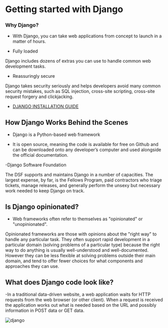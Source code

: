 # Getting started with Django

### Why Django?

- With Django, you can take web applications from concept to launch in a matter of hours.

- Fully loaded

Django includes dozens of extras you can use to handle common web development tasks.

- Reassuringly secure

Django takes security seriously and helps developers avoid many common security mistakes, such as SQL injection, cross-site scripting, cross-site request forgery and clickjacking.


- [DJANGO INSTALLATION GUIDE](https://docs.djangoproject.com/en/stable/intro/install/)



## How Django Works Behind the Scenes

- Django is a Python-based web framework

-  It is open source, meaning the code is available for free on Github and can be downloaded onto any developer’s computer and used alongside the official documentation.

-Django Software Foundation

The DSF supports and maintains Django in a number of capacities. The largest expense, by far, is the Fellows Program, paid contractors who triage tickets, manage releases, and generally perform the unsexy but necessary work needed to keep Django on track.

## Is Django opinionated?

- Web frameworks often refer to themselves as "opinionated" or "unopinionated".

Opinionated frameworks are those with opinions about the "right way" to handle any particular task. They often support rapid development in a particular domain (solving problems of a particular type) because the right way to do anything is usually well-understood and well-documented. However they can be less flexible at solving problems outside their main domain, and tend to offer fewer choices for what components and approaches they can use.

## What does Django code look like?

-In a traditional data-driven website, a web application waits for HTTP requests from the web browser (or other client). When a request is received the application works out what is needed based on the URL and possibly information in POST data or GET data. 

![django](https://developer.mozilla.org/en-US/docs/Learn/Server-side/Django/Introduction/basic-django.png)